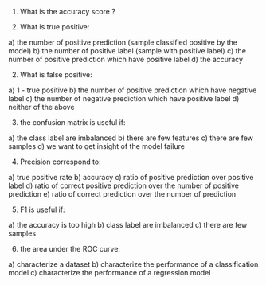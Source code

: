 1. What is the accuracy score ?


2. What is true positive:

a) the number of positive prediction (sample classified positive by the model)
b) the number of positive label (sample with positive label)
c) the number of positive prediction which have positive label
d) the accuracy


2. What is false positive:

a) 1 - true positive
b) the number of positive prediction which have negative label
c) the number of negative prediction which have positive label
d) neither of the above


3. the confusion matrix is useful if:

a) the class label are imbalanced
b) there are few features
c) there are few samples
d) we want to get insight of the model failure


4. Precision correspond to:

a) true positive rate
b) accuracy
c) ratio of positive prediction over positive label
d) ratio of correct positive prediction over the number of positive prediction
e) ratio of correct prediction over the number of prediction


5. F1 is useful if:

a) the accuracy is too high
b) class label are imbalanced
c) there are few samples


6. the area under the ROC curve:

a) characterize a dataset
b) characterize the performance of a classification model
c) characterize the performance of a regression model
